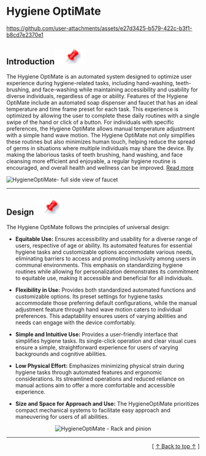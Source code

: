 # Hygiene OptiMate

https://github.com/user-attachments/assets/e27d3425-b579-422c-b3f1-b8cd7e2370e1



## Introduction[![](https://raw.githubusercontent.com/aregtech/areg-sdk/master/docs/img/pin.svg)](#introduction)

The Hygiene OptiMate is an automated system designed to optimize user experience during hygiene-related tasks, including hand-washing, teeth-brushing, and face-washing while maintaining accessibility and usability for diverse individuals, regardless of age or ability. Features of the Hygiene OptiMate include an automated soap dispenser and faucet that has an ideal temperature and time frame preset for each task. This experience is optimized by allowing the user to complete these daily routines with a single swipe of the hand or click of a button. For individuals with specific preferences, the Hygiene OptiMate allows manual temperature adjustment with a simple hand wave motion. The Hygiene OptiMate not only simplifies these routines but also minimizes human touch, helping reduce the spread of germs in situations where multiple individuals may share the device. By making the laborious tasks of teeth brushing, hand washing, and face cleansing more efficient and enjoyable, a regular hygiene routine is encouraged, and overall health and wellness can be improved. <a href="https://1drv.ms/b/s!AsWz1U2b_orTqUK5zfbbsLKLqJw8?e=GVCf9l">Read more</a></p>

![HygieneOptiMate- full side view of faucet](https://github.com/user-attachments/assets/37f4ece4-7bb4-4316-9e0b-90f26fa17ca1)

---

## Design[![](https://raw.githubusercontent.com/aregtech/areg-sdk/master/docs/img/pin.svg)](#design)
The Hygiene OptiMate follows the principles of universal design: 

* **Equitable Use:** Ensures accessibility and usability for a diverse range of users, respective of age or ability. Its automated features for essential hygiene tasks and customizable options accommodate various needs, eliminating barriers to access and promoting inclusivity among users in communal environments. This emphasis on standardizing hygiene routines while allowing for personalization demonstrates its commitment to equitable use, making it accessible and beneficial for all individuals.

* **Flexibility in Use:** Provides both standardized automated functions and customizable options. Its preset settings for hygiene tasks accommodate those preferring default configurations, while the manual adjustment feature through hand wave motion caters to individual preferences. This adaptability ensures users of varying abilities and needs can engage with the device comfortably.

* **Simple and Intuitive Use:** Provides a user-friendly interface that simplifies hygiene tasks. Its single-click operation and clear visual cues ensure a simple, straightforward experience for users of varying backgrounds and cognitive abilities.
* **Low Physical Effort:** Emphasizes minimizing physical strain during hygiene tasks through automated features and ergonomic considerations. Its streamlined operations and reduced reliance on manual actions aim to offer a more comfortable and accessible experience.
* **Size and Space for Approach and Use:** The HygieneOptiMate prioritizes compact mechanical systems to facilitate easy approach and maneuvering for users of all abilities.

<p align="center">
  <img src="https://github.com/user-attachments/assets/a04c62d2-bada-488a-bcaa-3ac9022fffbb" alt="HygieneOptiMate - Rack and pinion" width="350px">
</p>




---
<div align="right">[ <a href="#introduction">↑ Back to top ↑</a> ]</div>
